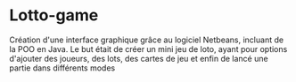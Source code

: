 # Lotto-game
Création d'une interface graphique grâce au logiciel Netbeans, incluant de la POO en Java. Le but était de créer un mini jeu de loto, ayant pour options d'ajouter des joueurs, des lots, des cartes de jeu et enfin de lancé une partie dans différents modes

